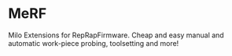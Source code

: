 # MeRF
Milo Extensions for RepRapFirmware. Cheap and easy manual and automatic work-piece probing, toolsetting and more!
